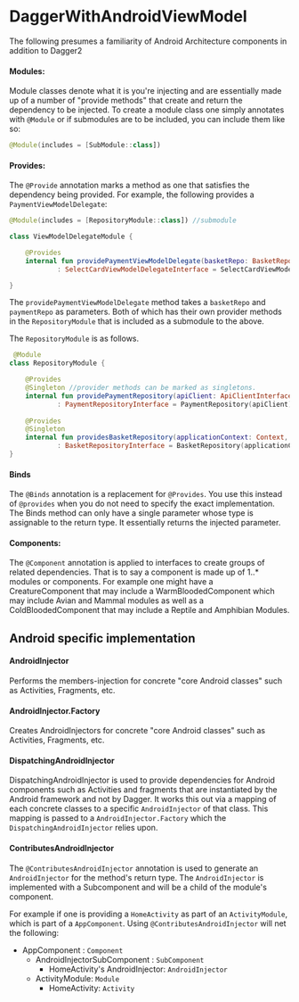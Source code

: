 # DaggerWithAndroidViewModel

The following presumes a familiarity of Android Architecture components in addition to Dagger2

#### Modules:

Module classes denote what it is you're injecting and are essentially made up of a number of  "provide methods" that create and return the dependency to be injected. To create a module class one simply annotates with `@Module` or if submodules are to be included, you can include them like so:

```kotlin
@Module(includes = [SubModule::class])
```

#### Provides:

The `@Provide` annotation marks a method as one that satisfies the dependency being provided. For example, the following provides a  `PaymentViewModelDelegate`:

```kotlin
@Module(includes = [RepositoryModule::class]) //submodule

class ViewModelDelegateModule {

    @Provides
    internal fun providePaymentViewModelDelegate(basketRepo: BasketRepositoryInterface, paymentRepo: PaymentRepositoryInterface)
            : SelectCardViewModelDelegateInterface = SelectCardViewModelDelegateImpl(basketRepo, paymentRepo)

}
```

The `providePaymentViewModelDelegate` method takes a `basketRepo` and `paymentRepo` as parameters. Both of which has their own provider methods in the `RepositoryModule` that is included as a submodule to the above. 

The `RepositoryModule` is as follows.

```kotlin
 @Module
class RepositoryModule {

    @Provides
    @Singleton //provider methods can be marked as singletons.
    internal fun providePaymentRepository(apiClient: ApiClientInterface)
            : PaymentRepositoryInterface = PaymentRepository(apiClient)
    
    @Provides
    @Singleton
    internal fun providesBasketRepository(applicationContext: Context, api: ApiClientInterface)
            : BasketRepositoryInterface = BasketRepository(applicationContext, api)
}
```

#### Binds

The `@Binds` annotation is a replacement for `@Provides`. You use this instead of `@provides`
when you do not need to specify the exact implementation. The Binds method can only have a single parameter whose type is assignable to the return type. It essentially returns the injected parameter.

#### Components:

The `@Component` annotation is applied to interfaces to create groups of related dependencies. That is to say a component is made up of 1..* modules or components. For example one might have a CreatureComponent that may include a WarmBloodedComponent which may include Avian and Mammal modules as well as a ColdBloodedComponent that may include a Reptile and Amphibian Modules.



## Android specific implementation

#### AndroidInjector

Performs the members-injection for concrete "core Android classes" such as Activities, Fragments, etc.

#### AndroidInjector.Factory

Creates AndroidInjectors for concrete "core Android classes" such as Activities, Fragments, etc.

#### DispatchingAndroidInjector

DispatchingAndroidInjector is used to provide dependencies for Android components such as Activities and fragments
that are instantiated by the Android framework and not by Dagger.
It works this out via a mapping of each concrete classes to a specific `AndroidInjector` of that class. This mapping is passed  to a `AndroidInjector.Factory` which the `DispatchingAndroidInjector` relies upon.

#### ContributesAndroidInjector

The `@ContributesAndroidInjector` annotation is used to generate an `AndroidInjector` for the method's return type. The `AndroidInjector` is implemented with a Subcomponent and will be a child of the module's component.

For example if one is providing a `HomeActivity` as part of an `ActivityModule`, which is part of a `AppComponent`. Using `@ContributesAndroidInjector` will net the following:

* AppComponent : `Component`
  * AndroidInjectorSubComponent : `SubComponent`
    * HomeActivity's AndroidInjector: `AndroidInjector`
  * ActivityModule: `Module`
    * HomeActivity: `Activity`
